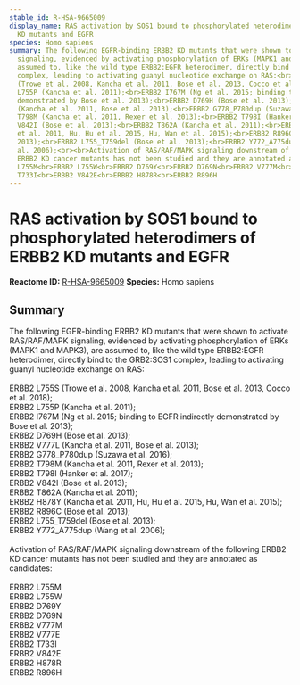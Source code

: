 ```yaml
---
stable_id: R-HSA-9665009
display_name: RAS activation by SOS1 bound to phosphorylated heterodimers of ERBB2
  KD mutants and EGFR
species: Homo sapiens
summary: The following EGFR-binding ERBB2 KD mutants that were shown to activate RAS/RAF/MAPK
  signaling, evidenced by activating phosphorylation of ERKs (MAPK1 and MAPK3), are
  assumed to, like the wild type ERBB2:EGFR heterodimer, directly bind to the GRB2:SOS1
  complex, leading to activating guanyl nucleotide exchange on RAS:<br><br>ERBB2 L755S
  (Trowe et al. 2008, Kancha et al. 2011, Bose et al. 2013, Cocco et al. 2018);<br>ERBB2
  L755P (Kancha et al. 2011);<br>ERBB2 I767M (Ng et al. 2015; binding to EGFR indirectly
  demonstrated by Bose et al. 2013);<br>ERBB2 D769H (Bose et al. 2013);<br>ERBB2 V777L
  (Kancha et al. 2011, Bose et al. 2013);<br>ERBB2 G778_P780dup (Suzawa et al. 2016);<br>ERBB2
  T798M (Kancha et al. 2011, Rexer et al. 2013);<br>ERBB2 T798I (Hanker et al. 2017);<br>ERBB2
  V842I (Bose et al. 2013);<br>ERBB2 T862A (Kancha et al. 2011);<br>ERBB2 H878Y (Kancha
  et al. 2011, Hu, Hu et al. 2015, Hu, Wan et al. 2015);<br>ERBB2 R896C (Bose et al.
  2013);<br>ERBB2 L755_T759del (Bose et al. 2013);<br>ERBB2 Y772_A775dup (Wang et
  al. 2006);<br><br>Activation of RAS/RAF/MAPK signaling downstream of the following
  ERBB2 KD cancer mutants has not been studied and they are annotated as candidates:<br><br>ERBB2
  L755M<br>ERBB2 L755W<br>ERBB2 D769Y<br>ERBB2 D769N<br>ERBB2 V777M<br>ERBB2 V777E<br>ERBB2
  T733I<br>ERBB2 V842E<br>ERBB2 H878R<br>ERBB2 R896H
---
```


# RAS activation by SOS1 bound to phosphorylated heterodimers of ERBB2 KD mutants and EGFR
**Reactome ID:** [R-HSA-9665009](https://reactome.org/content/detail/R-HSA-9665009)
**Species:** Homo sapiens

## Summary

The following EGFR-binding ERBB2 KD mutants that were shown to activate RAS/RAF/MAPK signaling, evidenced by activating phosphorylation of ERKs (MAPK1 and MAPK3), are assumed to, like the wild type ERBB2:EGFR heterodimer, directly bind to the GRB2:SOS1 complex, leading to activating guanyl nucleotide exchange on RAS:<br><br>ERBB2 L755S (Trowe et al. 2008, Kancha et al. 2011, Bose et al. 2013, Cocco et al. 2018);<br>ERBB2 L755P (Kancha et al. 2011);<br>ERBB2 I767M (Ng et al. 2015; binding to EGFR indirectly demonstrated by Bose et al. 2013);<br>ERBB2 D769H (Bose et al. 2013);<br>ERBB2 V777L (Kancha et al. 2011, Bose et al. 2013);<br>ERBB2 G778_P780dup (Suzawa et al. 2016);<br>ERBB2 T798M (Kancha et al. 2011, Rexer et al. 2013);<br>ERBB2 T798I (Hanker et al. 2017);<br>ERBB2 V842I (Bose et al. 2013);<br>ERBB2 T862A (Kancha et al. 2011);<br>ERBB2 H878Y (Kancha et al. 2011, Hu, Hu et al. 2015, Hu, Wan et al. 2015);<br>ERBB2 R896C (Bose et al. 2013);<br>ERBB2 L755_T759del (Bose et al. 2013);<br>ERBB2 Y772_A775dup (Wang et al. 2006);<br><br>Activation of RAS/RAF/MAPK signaling downstream of the following ERBB2 KD cancer mutants has not been studied and they are annotated as candidates:<br><br>ERBB2 L755M<br>ERBB2 L755W<br>ERBB2 D769Y<br>ERBB2 D769N<br>ERBB2 V777M<br>ERBB2 V777E<br>ERBB2 T733I<br>ERBB2 V842E<br>ERBB2 H878R<br>ERBB2 R896H
